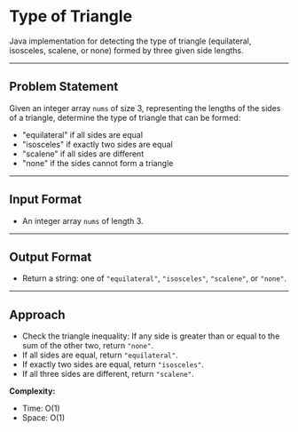 # Type of Triangle

Java implementation for detecting the type of triangle (equilateral, isosceles, scalene, or none) formed by three given side lengths.

---

## Problem Statement

Given an integer array `nums` of size 3, representing the lengths of the sides of a triangle, determine the type of triangle that can be formed:
- "equilateral" if all sides are equal
- "isosceles" if exactly two sides are equal
- "scalene" if all sides are different
- "none" if the sides cannot form a triangle

---

## Input Format

- An integer array `nums` of length 3.

---

## Output Format

- Return a string: one of `"equilateral"`, `"isosceles"`, `"scalene"`, or `"none"`.

---

## Approach

- Check the triangle inequality: If any side is greater than or equal to the sum of the other two, return `"none"`.
- If all sides are equal, return `"equilateral"`.
- If exactly two sides are equal, return `"isosceles"`.
- If all three sides are different, return `"scalene"`.

**Complexity:**  
- Time: O(1)  
- Space: O(1)

